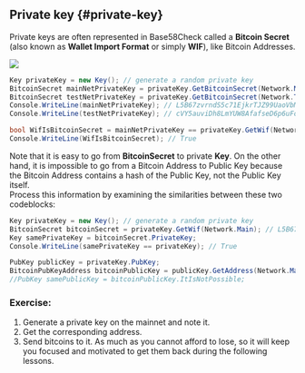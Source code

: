 ## Private key {#private-key}

Private keys are often represented in Base58Check called a **Bitcoin Secret** (also known as **Wallet Import Format** or simply **WIF**), like Bitcoin Addresses.  

![](../assets/BitcoinSecret.png)  

```cs  
Key privateKey = new Key(); // generate a random private key
BitcoinSecret mainNetPrivateKey = privateKey.GetBitcoinSecret(Network.Main);  // generate our Bitcoin secret(also known as Wallet Import Format or simply WIF) from our private key for the mainnet. Note that Bitcoin secret also can be said as private key just represented in Base58Check.
BitcoinSecret testNetPrivateKey = privateKey.GetBitcoinSecret(Network.TestNet);  // generate our Bitcoin secret(also known as Wallet Import Format or simply WIF) from our private key for the testnet
Console.WriteLine(mainNetPrivateKey); // L5B67zvrndS5c71EjkrTJZ99UaoVbMUAK58GKdQUfYCpAa6jypvn
Console.WriteLine(testNetPrivateKey); // cVY5auviDh8LmYUW8AfafseD6p6uFoZrP7GjS3rzAerpRKE9Wmuz

bool WifIsBitcoinSecret = mainNetPrivateKey == privateKey.GetWif(Network.Main);
Console.WriteLine(WifIsBitcoinSecret); // True
```  

Note that it is easy to go from **BitcoinSecret** to private **Key**. On the other hand, it is impossible to go from a Bitcoin Address to Public Key because the Bitcoin Address contains a hash of the Public Key, not the Public Key itself.  
Process this information by examining the similarities between these two codeblocks:  

```cs
Key privateKey = new Key(); // generate a random private key
BitcoinSecret bitcoinSecret = privateKey.GetWif(Network.Main); // L5B67zvrndS5c71EjkrTJZ99UaoVbMUAK58GKdQUfYCpAa6jypvn
Key samePrivateKey = bitcoinSecret.PrivateKey;
Console.WriteLine(samePrivateKey == privateKey); // True
```  

```cs
PubKey publicKey = privateKey.PubKey;
BitcoinPubKeyAddress bitcoinPublicKey = publicKey.GetAddress(Network.Main); // 1PUYsjwfNmX64wS368ZR5FMouTtUmvtmTY
//PubKey samePublicKey = bitcoinPublicKey.ItIsNotPossible;
```  

### Exercise:
1. Generate a private key on the mainnet and note it.
2. Get the corresponding address.
3. Send bitcoins to it. As much as you cannot afford to lose, so it will keep you focused and motivated to get them back during the following lessons. 


 





